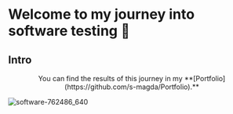 # Welcome to my journey into software testing 👋

## Intro
<p align = center>
You can find the results of this journey in my **[Portfolio](https://github.com/s-magda/Portfolio).**

![software-762486_640](https://github.com/user-attachments/assets/61f12deb-0075-46a0-94b9-f299aef9ad72)

</p>
